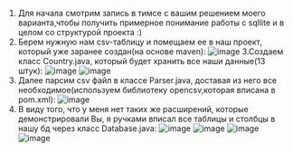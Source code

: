 1. Для начала смотрим запись в тимсе с вашим решением моего варианта,чтобы получить примерное понимание работы с sqllite и в целом со структурой проекта :)
2. Берем нужную нам csv-таблицу и помещаем ее в наш проект, который уже заранее создан(на основе maven):
![image](https://github.com/lemaitreivre/rtfProjectJava/assets/98763514/6859b759-9a81-4f16-8d63-8a79fbb57452)
3.Создаем класс Country.java, который будет хранить все наши данные(13 штук):
![image](https://github.com/lemaitreivre/rtfProjectJava/assets/98763514/c4a2d691-6ab1-4f7d-a81b-ff27a051efa4)
![image](https://github.com/lemaitreivre/rtfProjectJava/assets/98763514/2515440a-5494-4753-b30f-0595ae8fe82d)
4. Далее парсим csv файл в классе Parser.java, доставая из него все необходимое(используем библиотеку opencsv,которая вписана в pom.xml):
![image](https://github.com/lemaitreivre/rtfProjectJava/assets/98763514/181c9e1e-78d2-43c9-866c-3bbebb6f50f3)
5. В виду того, что у меня нет таких же расширений, которые демонстрировали Вы, я ручками вписал все таблицы и столбцы в нашу бд через класс Database.java:
   ![image](https://github.com/lemaitreivre/rtfProjectJava/assets/98763514/fcc569bf-05d3-4e4b-aab3-103fd2d8d970)
   ![image](https://github.com/lemaitreivre/rtfProjectJava/assets/98763514/ba16e8f4-3135-4bdd-8522-1540177c7690)
   ![image](https://github.com/lemaitreivre/rtfProjectJava/assets/98763514/d6d59a68-9c43-4c89-a730-c07c0386b0a9)
   ![image](https://github.com/lemaitreivre/rtfProjectJava/assets/98763514/83f6d747-86d7-421d-b9c2-f4db1a25ac79)








